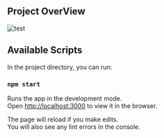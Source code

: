 ## Project OverView

![test](https://user-images.githubusercontent.com/55693859/161818512-f3651855-be80-45bd-a527-01e0fae8bd79.png)

## Available Scripts

In the project directory, you can run:

### `npm start`

Runs the app in the development mode.\
Open [http://localhost:3000](http://localhost:3000) to view it in the browser.

The page will reload if you make edits.\
You will also see any lint errors in the console.
